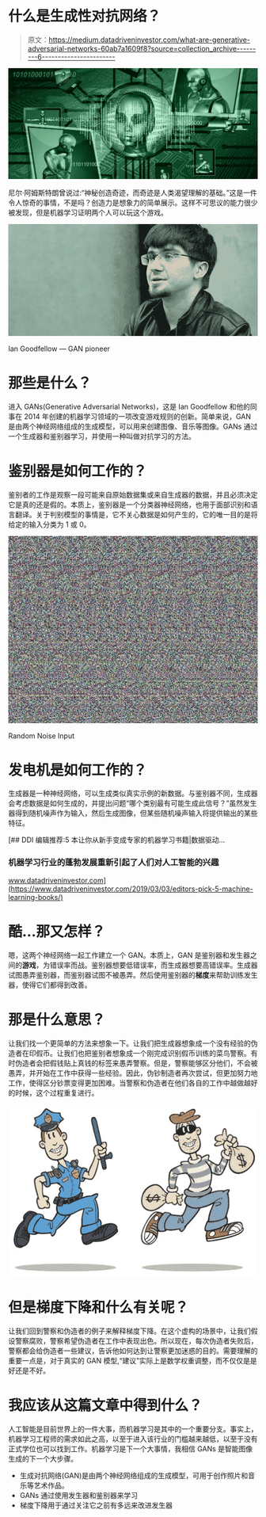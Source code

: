 # 什么是生成性对抗网络？

> 原文：<https://medium.datadriveninvestor.com/what-are-generative-adversarial-networks-60ab7a1609f8?source=collection_archive---------6----------------------->

![](img/1c7de5ef58fda98da0af1ed967de001e.png)

尼尔·阿姆斯特朗曾说过:“神秘创造奇迹，而奇迹是人类渴望理解的基础。”这是一件令人惊奇的事情，不是吗？创造力是想象力的简单展示。这样不可思议的能力很少被发现，但是机器学习证明两个人可以玩这个游戏。

![](img/e91b95a981e73ae3531e5dafcc8c1fe9.png)

Ian Goodfellow — GAN pioneer

# 那些是什么？

进入 GANs(Generative Adversarial Networks)，这是 Ian Goodfellow 和他的同事在 2014 年创建的机器学习领域的一项改变游戏规则的创新。简单来说，GAN 是由两个神经网络组成的生成模型，可以用来创建图像、音乐等图像。GANs 通过一个生成器和鉴别器学习，并使用一种叫做对抗学习的方法。

# 鉴别器是如何工作的？

鉴别者的工作是观察一段可能来自原始数据集或来自生成器的数据，并且必须决定它是真的还是假的。本质上，鉴别器是一个分类器神经网络，也用于面部识别和语言翻译。关于判别模型的事情是，它不关心数据是如何产生的，它的唯一目的是将给定的输入分类为 1 或 0。

![](img/111867f1e3b7b9efc0883e19783e8d0d.png)

Random Noise Input

# 发电机是如何工作的？

生成器是一种神经网络，可以生成类似真实示例的新数据。与鉴别器不同，生成器会考虑数据是如何生成的，并提出问题“哪个类别最有可能生成此信号？”虽然发生器得到随机噪声作为输入，然后生成图像，但某些随机噪声输入将提供输出的某些特征。

[](https://www.datadriveninvestor.com/2019/03/03/editors-pick-5-machine-learning-books/) [## DDI 编辑推荐:5 本让你从新手变成专家的机器学习书籍|数据驱动…

### 机器学习行业的蓬勃发展重新引起了人们对人工智能的兴趣

www.datadriveninvestor.com](https://www.datadriveninvestor.com/2019/03/03/editors-pick-5-machine-learning-books/) 

# 酷…那又怎样？

嗯，这两个神经网络一起工作建立一个 GAN。本质上，GAN 是鉴别器和发生器之间的**游戏**，为错误率而战。鉴别器想要低错误率，而生成器想要高错误率。生成器试图愚弄鉴别器，而鉴别器试图不被愚弄。然后使用鉴别器的**梯度**来帮助训练发生器，使得它们都得到改善。

# 那是什么意思？

让我们找一个更简单的方法来想象一下。让我们把生成器想象成一个没有经验的伪造者在印假币。让我们也把鉴别者想象成一个刚完成识别假币训练的菜鸟警察。有时伪造者会把假钱贴上真钱的标签来愚弄警察。但是，警察能够区分他们，不会被愚弄，并开始在工作中获得一些经验。因此，伪钞制造者再次尝试，但更加努力地工作，使得区分钞票变得更加困难。当警察和伪造者在他们各自的工作中越做越好的时候，这个过程重复进行。

![](img/6066f0dfd4ad508d9b7dd0b8644d60cd.png)

# 但是梯度下降和什么有关呢？

让我们回到警察和伪造者的例子来解释梯度下降。在这个虚构的场景中，让我们假设警察腐败，警察希望伪造者在工作中表现出色。所以现在，每次伪造者失败后，警察都会给伪造者一些建议，告诉他如何达到让警察更加迷惑的目的。需要理解的重要一点是，对于真实的 GAN 模型,“建议”实际上是数学权重调整，而不仅仅是是好还是不好。

# 我应该从这篇文章中得到什么？

人工智能是目前世界上的一件大事，而机器学习是其中的一个重要分支。事实上，机器学习工程师的需求如此之高，以至于进入该行业的门槛越来越低，以至于没有正式学位也可以找到工作。机器学习是下一个大事情，我相信 GANs 是智能图像生成的下一个大步骤。

*   生成对抗网络(GAN)是由两个神经网络组成的生成模型，可用于创作照片和音乐等艺术作品。
*   GANs 通过使用发生器和鉴别器来学习
*   梯度下降用于通过关注它之前有多远来改进发生器